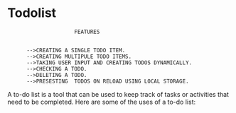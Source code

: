 # Todolist
                         FEATURES 
                         
                         
          -->CREATING A SINGLE TODO ITEM.
          -->CREATING MULTIPULE TODO ITEMS.
          -->TAKING USER INPUT AND CREATING TODOS DYNAMICALLY.
          -->CHECKING A TODO.
          -->DELETING A TODO.
          -->PRESESTING  TODOS ON RELOAD USING LOCAL STORAGE.
          
          
          
A to-do list is a tool that can be used to keep track of tasks or activities that need to be completed. Here are some of the uses of a to-do list:
